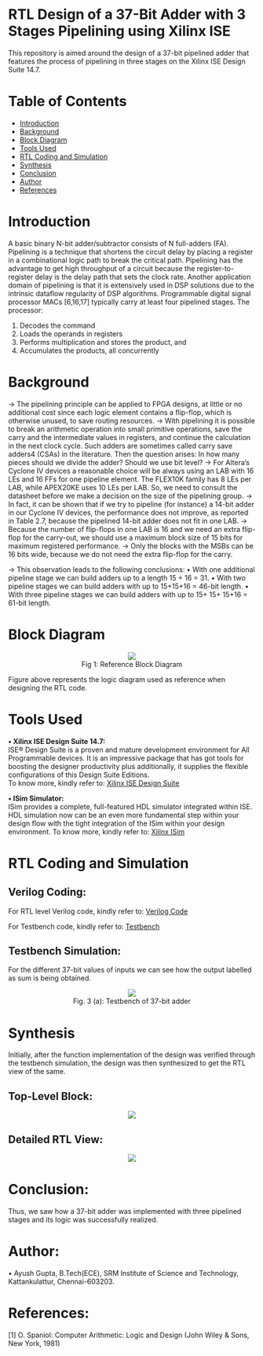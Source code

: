 # RTL Design of a 37-Bit Adder with 3 Stages Pipelining using Xilinx ISE

This repository is aimed around the design of a 37-bit pipelined adder that features the process of pipelining in three stages on the Xilinx ISE Design Suite 14.7.

# Table of Contents
 * [Introduction](#Introduction)
 * [Background](#Background)
 * [Block Diagram](#Block-Diagram)
 * [Tools Used](#Tools-Used)
 * [RTL Coding and Simulation](#RTL-Coding-and-Simulation)
 * [Synthesis](#Synthesis)
 * [Conclusion](#Conclusion)
 * [Author](#Author)
 * [References](#References)

# Introduction

A basic binary N-bit adder/subtractor consists of N full-adders (FA). Pipelining is a technique that shortens the circuit delay by placing a register in a combinational logic path to break the critical path. Pipelining has the advantage to get high throughput of a circuit because the register-to-register delay is the delay path that sets the clock rate.
Another application domain of pipelining is that it is extensively used in DSP solutions due to the intrinsic dataflow regularity of DSP algorithms. Programmable digital signal processor MACs [6,16,17] typically carry at least four pipelined stages. The processor:
1)	Decodes the command
2)	Loads the operands in registers
3)	Performs multiplication and stores the product, and
4)	Accumulates the products, all concurrently


# Background

-> The pipelining principle can be applied to FPGA designs, at little or no additional cost since each logic element contains a flip-flop, which is otherwise unused, to save routing resources.
-> With pipelining it is possible to break an arithmetic operation into small primitive operations, save the carry and the intermediate values in registers, and continue the calculation in the next clock cycle. 
Such adders are sometimes called carry save adders4 (CSAs) in the literature. Then the question arises: In how many pieces should we divide the adder? Should we use bit level? 
-> For Altera’s Cyclone IV devices a reasonable choice will be always using an LAB with 16 LEs and 16 FFs for one pipeline element. The FLEX10K family has 8 LEs per LAB, while APEX20KE uses 10 LEs per LAB. So, we need to consult the datasheet before we make a decision on the size of the pipelining group. 
-> In fact, it can be shown that if we try to pipeline (for instance) a 14-bit adder in our Cyclone IV devices, the performance does not improve, as reported in Table 2.7, because the pipelined 14-bit adder does not fit in one LAB. 
-> Because the number of flip-flops in one LAB is 16 and we need an extra flip-flop for the carry-out, we should use a maximum block size of 15 bits for maximum registered performance. 
-> Only the blocks with the MSBs can be 16 bits wide, because we do not need the extra flip-flop for the carry. 

-> This observation leads to the following conclusions:
•	With one additional pipeline stage we can build adders up to a length
15 + 16 = 31.
•	With two pipeline stages we can build adders with up to 
15+15+16 = 46-bit length.
•	With three pipeline stages we can build adders with up to 
15+ 15+ 15+16 = 61-bit length.

# Block Diagram
<p align="center">
<img src="Imgs/blkdiag.jpg"></br>
  Fig 1: Reference Block Diagram
</p>
<p>
Figure above represents the logic diagram used as reference when designing the RTL code.
  </br>

# Tools Used

<b>• Xilinx ISE Design Suite 14.7:</b></br>
ISE® Design Suite is a proven and mature development environment for All Programmable devices. It is an impressive package that has got tools for boosting the designer productivity plus additionally, it supplies the flexible configurations of this Design Suite Editions.  
To know more, kindly refer to: <a href='https://www.xilinx.com/products/design-tools/ise-design-suite.html'>Xilinx ISE Design Suite</a></br>

<b>• ISim Simulator:</b></br>
ISim provides a complete, full-featured HDL simulator integrated within ISE. HDL simulation now can be an even more fundamental step within your design flow with the tight integration of the ISim within your design environment.
To know more, kindly refer to: <a href='https://www.xilinx.com/products/design-tools/isim.html'>Xilinx ISim</a></br>

# RTL Coding and Simulation

## Verilog Coding:

For RTL level Verilog code, kindly refer to: <a href='https://github.com/guptayush2112/Pipe3_Adder37/blob/main/Source%20Codes/add37_pipe3.v'>Verilog Code</a></br>

For Testbench code, kindly refer to: <a href='https://github.com/guptayush2112/Pipe3_Adder37/blob/main/Source%20Codes/Testbench/add37_pipe3_tb.v'>Testbench</a></br>

## Testbench Simulation:

</p>
For the different 37-bit values of inputs we can see how the output labelled as sum is being obtained.

</p>

<p align="center">
  <img src="Imgs/tb_op.jpg"></br>
  Fig. 3 (a): Testbench of 37-bit adder
</p>

# Synthesis

Initially, after the function implementation of the design was verified through the testbench simulation, the design was then synthesized to get the RTL view of the same.

## Top-Level Block:

<p align="center">
  <img src="Imgs/topblk.jpg"></br>
</p>

## Detailed RTL View:

<p align="center">
  <img src="Imgs/Pipe3_add37_RTL.jpg"></br>
</p>
	

# Conclusion:
Thus, we saw how a 37-bit adder was implemented with three pipelined stages and its logic was successfully realized.</br>

# Author:
• Ayush Gupta, B.Tech(ECE), SRM Institute of Science and Technology, Kattankulattur, Chennai-603203.

# References:
[1] O. Spaniol: Computer Arithmetic: Logic and Design (John Wiley & Sons, New York, 1981)
